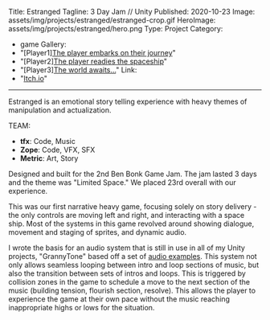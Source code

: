 ﻿Title: Estranged
Tagline: 3 Day Jam // Unity
Published: 2020-10-23
Image: assets/img/projects/estranged/estranged-crop.gif
HeroImage: assets/img/projects/estranged/hero.png
Type: Project
Category: 
  - game
Gallery:
  - "[Player1][The player embarks on their journey](assets/img/projects/estranged/estranged.gif)"
  - "[Player2][The player readies the spaceship](assets/img/projects/estranged/spaceship.png)"
  - "[Player3][The world awaits...](assets/img/projects/estranged/sky.png)"
Link:
  - "[Itch.io](https://metriczero.itch.io/estrange)"
---
Estranged is an emotional story telling experience with heavy themes of manipulation and actualization.

TEAM: 
- **tfx**: Code, Music
- **Zope**: Code, VFX, SFX
- **Metric**: Art, Story

Designed and built for the 2nd Ben Bonk Game Jam.  The jam lasted 3 days and the theme was "Limited Space."  We placed 23rd overall with our experience.

This was our first narrative heavy game, focusing solely on story delivery - the only controls are moving left and right, and interacting with a space ship.  Most of the systems in this game revolved around showing dialogue, movement and staging of sprites, and dynamic audio.

I wrote the basis for an audio system that is still in use in all of my Unity projects, "GrannyTone" based off a set of [audio examples](https://gamedevbeginner.com/how-to-play-audio-in-unity-with-examples/).  This system not only allows seamless looping between intro and loop sections of music, but also the transition between sets of intros and loops.  This is triggered by collision zones in the game to schedule a move to the next section of the music (building tension, flourish section, resolve).  This allows the player to experience the game at their own pace without the music reaching inappropriate highs or lows for the situation.